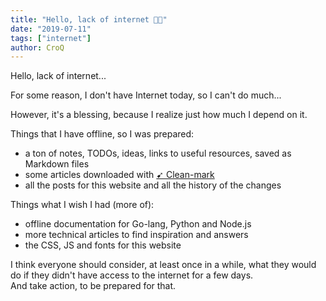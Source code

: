 ```yaml
---
title: "Hello, lack of internet 🚫🔌"
date: "2019-07-11"
tags: ["internet"]
author: CroQ
---
```


Hello, lack of internet...

For some reason, I don't have Internet today, so I can't do much...

However, it's a blessing, because I realize just how much I depend on it.

Things that I have offline, so I was prepared:

* a ton of notes, TODOs, ideas, links to useful resources, saved as Markdown files
* some articles downloaded with [➹ Clean-mark](https://github.com/croqaz/clean-mark)
* all the posts for this website and all the history of the changes

Things what I wish I had (more of):

* offline documentation for Go-lang, Python and Node.js
* more technical articles to find inspiration and answers
* the CSS, JS and fonts for this website

I think everyone should consider, at least once in a while, what they would do if they didn't have access to the internet for a few days.<br/>
And take action, to be prepared for that.
